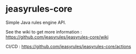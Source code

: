 # jeasyrules-core

Simple Java rules engine API.

See the wiki to get more information : https://github.com/jeasyrules/jeasyrules-core/wiki

CI/CD : https://github.com/jeasyrules/jeasyrules-core/actions
